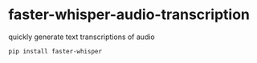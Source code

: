 # faster-whisper-audio-transcription
quickly generate text transcriptions of audio


`pip install faster-whisper`
